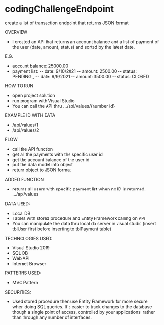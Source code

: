 # codingChallengeEndpoint
create a list of transaction endpoint that returns JSON format

OVERVIEW
- I created an API that returns an account balance and a list of payment of the user (date, amount, status) and sorted by the latest date. 

E.G. 
- account balance: 25000.00
- payment list:
--  date: 9/10/2021
--  amount: 2500.00
--  status: PENDING,,
--  date: 9/9/2021
--  amount: 3500.00
--  status: CLOSED
  
HOW TO RUN
- open project solution
- run program with Visual Studio
- You can call the API thru .../api/values/{number id}

EXAMPLE ID WITH DATA
- /api/values/1
- /api/values/2

FLOW
- call the API function
- get all the payments with the specific user id
- get the account balance of the user id
- put the data model into object
- return object to JSON format

ADDED FUNCTION
- returns all users with specific payment list when no ID is returned. .../api/values

DATA USED:
- Local DB
- Tables with stored procedure and Entity Framework calling on API
- You can manipulate the data thru local db server in visual studio (insert tblUser first before inserting to tblPayment table)

TECHNOLOGIES USED:
- Visual Studio 2019
- SQL DB
- Web API
- Internet Browser

PATTERNS USED:
- MVC Pattern

SECURITIES:
- Used stored procedure then use Entity Framework for more secure when doing SQL queries. It's easier to track changes to the database though a single point of access, controlled by your applications, rather than through any number of interfaces.
